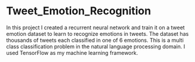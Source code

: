 # Tweet_Emotion_Recognition
In this project I created a recurrent neural network and train it on a tweet emotion dataset to learn to recognize emotions in tweets. The dataset has thousands of tweets each classified in one of 6 emotions. This is a multi class classification problem in the natural language processing domain. I used TensorFlow as my machine learning framework.

